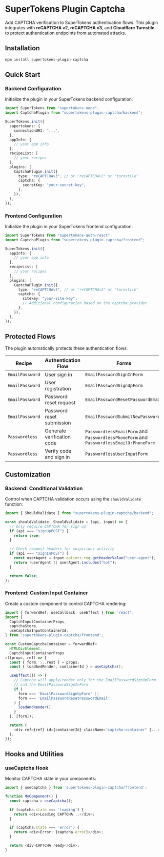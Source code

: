 # SuperTokens Plugin Captcha

Add CAPTCHA verification to SuperTokens authentication flows.
This plugin integrates with **reCAPTCHA v2**, **reCAPTCHA v3**, and **Cloudflare Turnstile** to protect authentication endpoints from automated attacks.

## Installation

```bash
npm install supertokens-plugin-captcha
```

## Quick Start

### Backend Configuration

Initialize the plugin in your SuperTokens backend configuration:

```typescript
import SuperTokens from "supertokens-node";
import CaptchaPlugin from "supertokens-plugin-captcha/backend";

SuperTokens.init({
  supertokens: {
    connectionURI: "...",
  },
  appInfo: {
    // your app info
  },
  recipeList: [
    // your recipes
  ],
  plugins: [
    CaptchaPlugin.init({
      type: "reCAPTCHAv3", // or "reCAPTCHAv2" or "turnstile"
      captcha: {
        secretKey: "your-secret-key",
      },
    }),
  ],
});
```

### Frontend Configuration

Initialize the plugin in your SuperTokens frontend configuration:

```typescript
import SuperTokens from "supertokens-auth-react";
import CaptchaPlugin from "supertokens-plugin-captcha/frontend";

SuperTokens.init({
  appInfo: {
    // your app info
  },
  recipeList: [
    // your recipes
  ],
  plugins: [
    CaptchaPlugin.init({
      type: "reCAPTCHAv3", // or "reCAPTCHAv2" or "turnstile"
      captcha: {
        sitekey: "your-site-key",
        // Additional configuration based on the captcha provider
      },
    }),
  ],
});
```

## Protected Flows

The plugin automatically protects these authentication flows:

| Recipe          | Authentication Flow        | Forms                                                                                  | Pre-API Hook Action         | Backend API Function             |
| --------------- | -------------------------- | -------------------------------------------------------------------------------------- | --------------------------- | -------------------------------- |
| `EmailPassword` | User sign in               | `EmailPasswordSignInForm`                                                              | `EMAIL_PASSWORD_SIGN_IN`    | `signInPOST`                     |
| `EmailPassword` | User registration          | `EmailPasswordSignUpForm`                                                              | `EMAIL_PASSWORD_SIGN_UP`    | `signUpPOST`                     |
| `EmailPassword` | Password reset request     | `EmailPasswordResetPasswordEmail`                                                      | `SEND_RESET_PASSWORD_EMAIL` | `generatePasswordResetTokenPOST` |
| `EmailPassword` | Password reset submission  | `EmailPasswordSubmitNewPassword`                                                       | `SUBMIT_NEW_PASSWORD`       | `passwordResetPOST`              |
| `Passwordless`  | Generate verification code | `PasswordlessEmailForm` and `PasswordlessPhoneForm` and `PasswordlessEmailOrPhoneForm` | `PASSWORDLESS_CREATE_CODE`  | `createCodePOST`                 |
| `Passwordless`  | Verify code and sign in    | `PasswordlessUserInputForm`                                                            | `PASSWORDLESS_CONSUME_CODE` | `consumeCodePOST`                |

## Customization

### Backend: Conditional Validation

Control when CAPTCHA validation occurs using the `shouldValidate` function:

```typescript
import { ShouldValidate } from "supertokens-plugin-captcha/backend";

const shouldValidate: ShouldValidate = (api, input) => {
  // Only require CAPTCHA for sign up
  if (api === "signUpPOST") {
    return true;
  }

  // Check request headers for suspicious activity
  if (api === "signInPOST") {
    const userAgent = input.options.req.getHeaderValue("user-agent");
    return !userAgent || userAgent.includes("bot");
  }

  return false;
};
```

### Frontend: Custom Input Container

Create a custom component to control CAPTCHA rendering:

```typescript
import { forwardRef, useCallback, useEffect } from 'react';
import {
  CaptchInputContainerProps,
  captchaStore,
  useCaptchaInputContainerId,
} from 'supertokens-plugin-captcha/frontend';

const CustomCaptchaContainer = forwardRef<
  HTMLDivElement,
  CaptchInputContainerProps
>((props, ref) => {
  const { form, ...rest } = props;
  const { loadAndRender, containerId } = useCaptcha();

  useEffect(() => {
    // Captcha will apply/render only for the EmailPasswordSignUpForm
    // and the EmailPasswordSignInForm
    if (
      form === 'EmailPasswordSignUpForm' ||
      form === 'EmailPasswordResetPasswordEmail'
    ) {
      loadAndRender();
    }
  }, [form]);

  return (
    <div ref={ref} id={containerId} className="captcha-container" {...rest} />
  );
});
```

## Hooks and Utilities

### useCaptcha Hook

Monitor CAPTCHA state in your components:

```typescript
import { useCaptcha } from 'supertokens-plugin-captcha/frontend';

function MyComponent() {
  const captcha = useCaptcha();

  if (captcha.state === 'loading') {
    return <div>Loading CAPTCHA...</div>;
  }

  if (captcha.state === 'error') {
    return <div>Error: {captcha.error}</div>;
  }

  return <div>CAPTCHA ready</div>;
}
```
